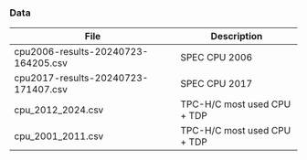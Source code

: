 ### Data

|File|Description|
|----|-----------|
|cpu2006-results-20240723-164205.csv|SPEC CPU 2006|
|cpu2017-results-20240723-171407.csv|SPEC CPU 2017|
|cpu_2012_2024.csv|TPC-H/C most used CPU + TDP|
|cpu_2001_2011.csv|TPC-H/C most used CPU + TDP|
